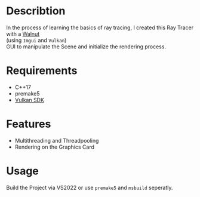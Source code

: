 # Describtion
In the process of learning the basics of ray tracing, I created this Ray Tracer with a [Walnut](https://github.com/StudioCherno/Walnut/)\
(using ```Imgui``` and ```Vulkan```)\
GUI to manipulate the Scene and initialize the rendering process.

# Requirements
- C++17
- premake5
- [Vulkan SDK](https://vulkan.lunarg.com/)

# Features
- Multithreading and Threadpooling
- Rendering on the Graphics Card

# Usage
Build the Project via VS2022 or use ```premake5``` and ```msbuild``` seperatly.
